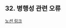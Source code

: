 ## 32. 병행성 관련 오류

[노션 링크](https://parallel-shrine-c64.notion.site/32-1e27d6692ca88042869bf02e46d3161c)